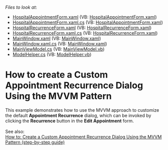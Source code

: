 <!-- default file list -->
*Files to look at*:

* [HospitalAppointmentForm.xaml](./CS/MVVMSchedulerApplication/HospitalAppointmentForm.xaml) (VB: [HospitalAppointmentForm.xaml](./VB/MVVMSchedulerApplication/HospitalAppointmentForm.xaml))
* [HospitalAppointmentForm.xaml.cs](./CS/MVVMSchedulerApplication/HospitalAppointmentForm.xaml.cs) (VB: [HospitalAppointmentForm.xaml](./VB/MVVMSchedulerApplication/HospitalAppointmentForm.xaml))
* [HospitalRecurrenceForm.xaml](./CS/MVVMSchedulerApplication/HospitalRecurrenceForm.xaml) (VB: [HospitalRecurrenceForm.xaml](./VB/MVVMSchedulerApplication/HospitalRecurrenceForm.xaml))
* [HospitalRecurrenceForm.xaml.cs](./CS/MVVMSchedulerApplication/HospitalRecurrenceForm.xaml.cs) (VB: [HospitalRecurrenceForm.xaml](./VB/MVVMSchedulerApplication/HospitalRecurrenceForm.xaml))
* [MainWindow.xaml](./CS/MVVMSchedulerApplication/MainWindow.xaml) (VB: [MainWindow.xaml](./VB/MVVMSchedulerApplication/MainWindow.xaml))
* [MainWindow.xaml.cs](./CS/MVVMSchedulerApplication/MainWindow.xaml.cs) (VB: [MainWindow.xaml](./VB/MVVMSchedulerApplication/MainWindow.xaml))
* [MainViewModel.cs](./CS/MVVMSchedulerApplication/ViewModel/MainViewModel.cs) (VB: [MainViewModel.vb](./VB/MVVMSchedulerApplication/ViewModel/MainViewModel.vb))
* [ModelHelper.cs](./CS/MVVMSchedulerApplication/ViewModel/ModelHelper.cs) (VB: [ModelHelper.vb](./VB/MVVMSchedulerApplication/ViewModel/ModelHelper.vb))
<!-- default file list end -->
# How to create a Custom Appointment Recurrence Dialog Using the MVVM Pattern


This example demonstrates how to use the MVVM approach to customize the default <strong>Appointment Recurrence</strong> dialog, which can be invoked by clicking the <strong>Recurrence</strong> button in the <strong>Edit Appointment</strong> form.<br /><br />See also:<br /><a href="https://documentation.devexpress.com/#WPF/CustomDocument17568">How to: Create a Custom Appointment Recurrence Dialog Using the MVVM Pattern (step-by-step guide)</a>

<br/>


